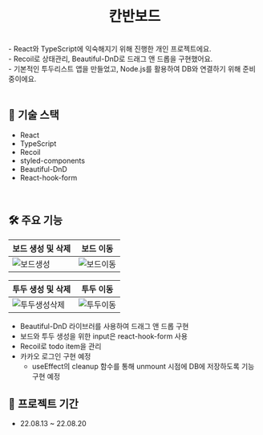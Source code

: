 <div align="center"><h1> 칸반보드 </div>

<br>
- React와 TypeScript에 익숙해지기 위해 진행한 개인 프로젝트에요.<br>
- Recoil로 상태관리, Beautiful-DnD로 드래그 앤 드롭을 구현했어요.<br>
- 기본적인 투두리스트 앱을 만들었고, Node.js를 활용하여 DB와 연결하기 위해 준비중이에요.<br>

<br>
  
## :rocket: 기술 스택

- React
- TypeScript
- Recoil
- styled-components
- Beautiful-DnD
- React-hook-form

<br>

## 🛠 주요 기능


보드 생성 및 삭제 | 보드 이동 
| --- | ---
| ![보드생성](https://user-images.githubusercontent.com/82137004/203977487-c75974d0-2a67-4a53-9232-34ad1f455c83.gif) | ![보드이동](https://user-images.githubusercontent.com/82137004/203977530-e22e56f5-d2ed-47af-89f8-ad426b0a719c.gif)

 투두 생성 및 삭제 | 투두 이동 
| --- | ---
| ![투두생성삭제](https://user-images.githubusercontent.com/82137004/203978569-8f2d12ab-da44-48e4-ab2a-4ea5a97bcd4e.gif)| ![투두이동](https://user-images.githubusercontent.com/82137004/203977779-16dbf526-e90c-4fc0-9345-1522dbcbd1cd.gif)


- Beautiful-DnD 라이브러를 사용하여 드래그 앤 드롭 구현
- 보드와 투두 생성을 위한 input은 react-hook-form 사용
- Recoil로 todo item을 관리
- 카카오 로그인 구현 예정
  - useEffect의 cleanup 함수를 통해 unmount 시점에 DB에 저장하도록 기능 구현 예정


## :calendar: 프로젝트 기간

- 22.08.13 ~ 22.08.20
